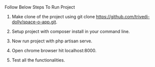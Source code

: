 Follow Below Steps To Run Project

1. Make clone of the project using git clone https://github.com/trivedi-dolly/space-o-app.git.

2. Setup project with composer install in your command line.

3. Now run project with php artisan serve.

4. Open chrome browser hit localhost:8000.

5. Test all the functionalities.
